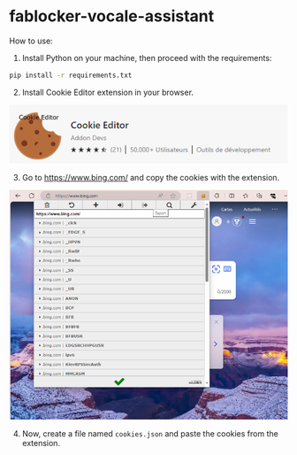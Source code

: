 # fablocker-vocale-assistant

How to use:

1. Install Python on your machine, then  proceed with the requirements:

```bash
pip install -r requirements.txt
```

2. Install Cookie Editor extension in your browser.

![img.png](img.png)

3. Go to https://www.bing.com/ and copy the cookies with the extension.
   
![img_2.png](img_2.png)

4. Now, create a file named `cookies.json` and paste the cookies from the extension.